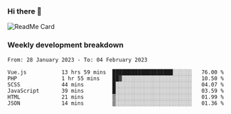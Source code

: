 ### Hi there 👋

<!--
**itzcy/itzcy** is a ✨ _special_ ✨ repository because its `README.md` (this file) appears on your GitHub profile.

Here are some ideas to get you started:

- 🔭 I’m currently working on ...
- 🌱 I’m currently learning ...
- 👯 I’m looking to collaborate on ...
- 🤔 I’m looking for help with ...
- 💬 Ask me about ...
- 📫 How to reach me: ...
- 😄 Pronouns: ...
- ⚡ Fun fact: ...
-->
![ReadMe Card](https://github-readme-stats.vercel.app/api?username=itzcy&show_icons=true&title_color=2d3198&icon_color=797cb8&text_color=24292e&bg_color=f6f8fa)

### Weekly development breakdown
<!--START_SECTION:waka-->

```text
From: 28 January 2023 - To: 04 February 2023

Vue.js           13 hrs 59 mins  ███████████████████░░░░░░   76.00 %
PHP              1 hr 55 mins    ██▓░░░░░░░░░░░░░░░░░░░░░░   10.50 %
SCSS             44 mins         █░░░░░░░░░░░░░░░░░░░░░░░░   04.07 %
JavaScript       39 mins         █░░░░░░░░░░░░░░░░░░░░░░░░   03.59 %
HTML             21 mins         ▒░░░░░░░░░░░░░░░░░░░░░░░░   01.99 %
JSON             14 mins         ▒░░░░░░░░░░░░░░░░░░░░░░░░   01.36 %
```

<!--END_SECTION:waka-->
